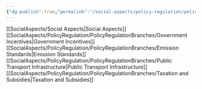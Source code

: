 ```yaml
---
{"dg-publish":true,"permalink":"/social-aspects/policy-regulation/policy-and-regulation/"}
---
```


[[SocialAspects/Social Aspects\|Social Aspects]]
[[SocialAspects/PolicyRegulation/PolicyRegulationBranches/Government Incentives\|Government Incentives]]
[[SocialAspects/PolicyRegulation/PolicyRegulationBranches/Emission Standards\|Emission Standards]]
[[SocialAspects/PolicyRegulation/PolicyRegulationBranches/Public Transport Infrastructure\|Public Transport Infrastructure]]
[[SocialAspects/PolicyRegulation/PolicyRegulationBranches/Taxation and Subsidies\|Taxation and Subsidies]]

